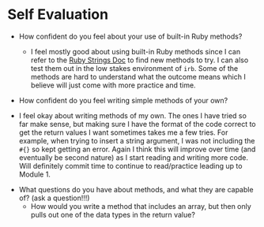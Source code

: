 # Self Evaluation

- How confident do you feel about your use of built-in Ruby methods?
  * I feel mostly good about using built-in Ruby methods since I can refer to the [Ruby Strings Doc](https://ruby-doc.org/core-3.1.2/String.html#method-i-slice) to find new methods to try. I can also test them out in the low stakes environment of `irb`. Some of the methods are hard to understand what the outcome means which I believe will just come with more practice and time.

- How confident do you feel writing simple methods of your own?
 * I feel okay about writing methods of my own. The ones I have tried so far make sense, but making sure I have the format of the code correct to get the return values I want sometimes takes me a few tries. For example, when trying to insert a string argument, I was not including the `#{}` so kept getting an error. Again I think this will improve over time (and eventually be second nature) as I start reading and writing more code. Will definitely commit time to continue to read/practice leading up to Module 1.

- What questions do you have about methods, and what they are capable of? (ask a question!!!)
  * How would you write a method that includes an array, but then only pulls out one of the data types in the return value?
